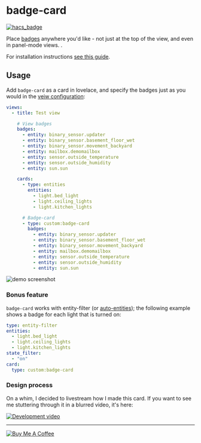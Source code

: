 # badge-card

[![hacs_badge](https://img.shields.io/badge/HACS-Default-orange.svg)](https://github.com/custom-components/hacs)

Place [badges](https://www.home-assistant.io/lovelace/dashboards-and-views/#state-label-badge) anywhere you'd like - not just at the top of the view, and even in panel-mode views.
<DESCRIPTION>.

For installation instructions [see this guide](https://github.com/thomasloven/hass-config/wiki/Lovelace-Plugins).

## Usage

Add `badge-card` as a card in lovelace, and specify the badges just as you would in the [veiw configuration](https://www.home-assistant.io/lovelace/dashboards-and-views/#state-label-badge):

```yaml
views:
  - title: Test view

    # View badges
    badges:
      - entity: binary_sensor.updater
      - entity: binary_sensor.basement_floor_wet
      - entity: binary_sensor.movement_backyard
      - entity: mailbox.demomailbox
      - entity: sensor.outside_temperature
      - entity: sensor.outside_humidity
      - entity: sun.sun

    cards:
      - type: entities
        entities:
          - light.bed_light
          - light.ceiling_lights
          - light.kitchen_lights

      # Badge-card
      - type: custom:badge-card
        badges:
          - entity: binary_sensor.updater
          - entity: binary_sensor.basement_floor_wet
          - entity: binary_sensor.movement_backyard
          - entity: mailbox.demomailbox
          - entity: sensor.outside_temperature
          - entity: sensor.outside_humidity
          - entity: sun.sun
```

![demo screenshot](https://user-images.githubusercontent.com/1299821/88083113-f122d400-cb82-11ea-8239-b5e38674ab14.png)

### Bonus feature

`badge-card` works with entity-filter (or [auto-entities](https://github.com/thomasloven/lovelace-auto-entities)); the following example shows a badge for each light that is turned on:

```yaml
type: entity-filter
entities:
  - light.bed_light
  - light.ceiling_lights
  - light.kitchen_lights
state_filter:
  - "on"
card:
  type: custom:badge-card
```

### Design process

On a whim, I decided to livestream how I made this card.
If you want to see me stuttering through it in a blurred video, it's here:

[![Development video](https://img.youtube.com/vi/SwI8zHLP-EU/0.jpg)](https://www.youtube.com/watch?v=SwI8zHLP-EU)

---

<a href="https://www.buymeacoffee.com/uqD6KHCdJ" target="_blank"><img src="https://www.buymeacoffee.com/assets/img/custom_images/white_img.png" alt="Buy Me A Coffee" style="height: auto !important;width: auto !important;" ></a>
